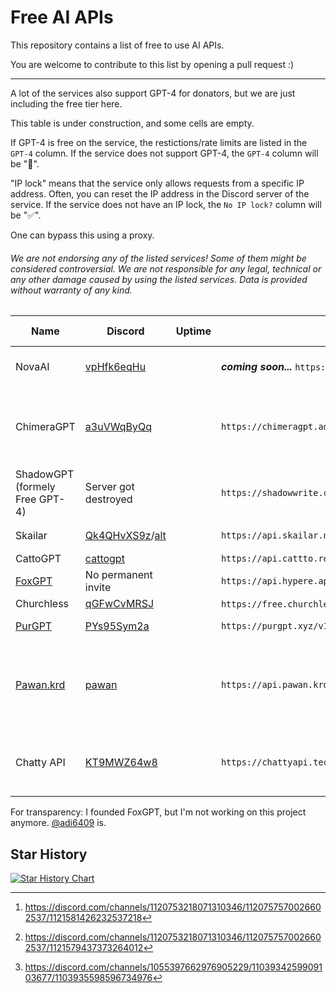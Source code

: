 # Free AI APIs

This repository contains a list of free to use AI APIs.


You are welcome to contribute to this list by opening a pull request :)

***

A lot of the services also support GPT-4 for donators, but we are just including the free tier here.

This table is under construction, and some cells are empty.

If GPT-4 is free on the service, the restictions/rate limits are listed in the `GPT-4` column. If the service does not support GPT-4, the `GPT-4` column will be "🚫".

"IP lock" means that the service only allows requests from a specific IP address. Often, you can reset the IP address in the Discord server of the service. If the service does not have an IP lock, the `No IP lock?` column will be "✅".

One can bypass this using a proxy.

###### *We are not endorsing any of the listed services*! Some of them might be considered controversial. We are not responsible for any legal, technical or any other damage caused by using the listed services. Data is provided without warranty of any kind.

| Name                                               | Discord                                                                                  | Uptime | API Endpoint                                                          | GPT-4        | No IP lock? | Rate limits                   | No key required? | Note                                                                  |
| -------------------------------------------------- | ---------------------------------------------------------------------------------------- | ------ | --------------------------------------------------------------------- | ------------ | ----------- | ----------------------------- | ---------------- | --------------------------------------------------------------------- |
| NovaAI                                             | [vpHfk6eqHu](https://discord.gg/vpHfk6eqHu)                                              |        | ***coming soon...*** `https://api.nova-oss.com`                       | ✅           | ✅          | Automatically adapting | ❌               | NOT RELEASED YET                                                      |
| ChimeraGPT                                         | [a3uVWqByQq](https://discord.gg/a3uVWqByQq)                                              |        | `https://chimeragpt.adventblocks.cc/api/v1`                               | ✅           | ✅          | 10/m, 1000/d for gpt-4        | ❌               | GPT-4 uses reverse engineered websites, quite controversial                               |
| ShadowGPT (formely Free GPT-4)                     | Server got destroyed                                                                     |        | `https://shadowwrite.com/v1`                                          | ✅ 100/3h    | ✅          | GPT-3.5: 500/3h; All: 100/min | ❌               |                                                                       |
| Skailar                                            | [Qk4QHvXS9z](https://discord.com/invite/Qk4QHvXS9z)/[alt](https://discord.gg/CAPKjGmbVZ) |        | `https://api.skailar.net/v1`                                          | ✅ 5/day[^2] | ✅          | 2k/day[^3]                    | ❌               |                                                                       |
| CattoGPT                                           | [cattogpt](https://discord.gg/cattogpt)                                                  |        | `https://api.cattto.repl.co/v1`                                       | ✅ 150       | ❌          | 20k                           | ❌               |                                                                       |
| [FoxGPT](https://github.com/FoxGPT/gpt)            | No permanent invite                                                                      |        | `https://api.hypere.app`                                              | ❌           | ✅          | 30k/day 2k/h 60/min 5/sec     | ❌               | Frequent issues                                                       |
| Churchless                                         | [qGFwCvMRSJ](https://discord.gg/qGFwCvMRSJ)                                              |        | `https://free.churchless.tech/v1`/`https://bypass.churchless.tech/v1` | ❌           | ✅          |                               | ❌               |                                                                       |
| [PurGPT](https://purgpt.xyz/#ratelimits)           | [PYs95Sym2a](https://discord.gg/PYs95Sym2a)                                              |        | `https://purgpt.xyz/v1`                                               | ❌           | ✅          | 10/10 secs 2000/day           | ❌               |                                                                       |
| [Pawan.krd](https://github.com/PawanOsman/ChatGPT) | [pawan](https://discord.gg/pawan)                                                        |        | `https://api.pawan.krd/v1`                                            | ❌           | ❌          | 250/day[^1]                   | ❌               | Also offers an `unfiltered` endpoint which costs twice as much tokens |
| Chatty API                                         | [KT9MWZ64w8](https://discord.gg/KT9MWZ64w8)                                              |        | `https://chattyapi.tech`                                              | ✅           | ✅          | Unlimited                     | ❌               | Claims to offer unlimited GPT-4 access                                |


[^1]: https://discord.com/channels/1055397662976905229/1103934259909103677/1103935598596734976
[^2]: https://discord.com/channels/1120753218071310346/1120757570026602537/1121581426232537218
[^3]: https://discord.com/channels/1120753218071310346/1120757570026602537/1121579437373264012

For transparency: I founded FoxGPT, but I'm not working on this project anymore. [@adi6409](https://github.com/adi6409) is.

## Star History

[![Star History Chart](https://api.star-history.com/svg?repos=NovaOSS/free-ai-apis&type=Date)](https://star-history.com/#NovaOSS/free-ai-apis&Date)
